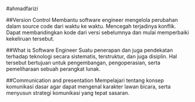 #ahmadfarizi

##Version Control
Membantu software engineer mengelola perubahan dalam source code dari waktu ke waktu.
Mencegah terjadinya konflik.
Dapat membandingkan kode dari versi sebelumnya dan mulai memperbaiki kekeliruan tersebut.

##What is Software Engineer
Suatu penerapan dan juga pendekatan terhadap teknologi secara sistematis, terstruktur, dan juga disiplin. Hal tersebut bertujuan untuk pengembangan, pengoperasian, serta pemeliharaan sebuah perangkat lunak.

 ##Communication and presentation
 Mempelajari tentang konsep komunikasi dasar agar dapat mengenal karakter lawan bicara, serta menyusun strategi komunikasi yang tepat sasaran.
